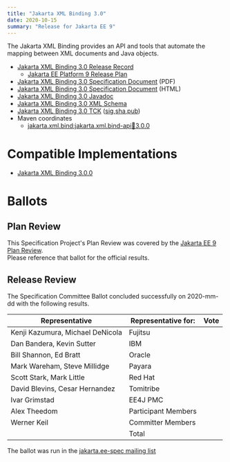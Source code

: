 ```yaml
---
title: "Jakarta XML Binding 3.0"
date: 2020-10-15
summary: "Release for Jakarta EE 9"
---
```

The Jakarta XML Binding provides an API and tools that automate the mapping
between XML documents and Java objects.

* [Jakarta XML Binding 3.0 Release Record](https://projects.eclipse.org/projects/ee4j.jaxb/releases/3.0)
  * [Jakarta EE Platform 9 Release Plan](https://eclipse-ee4j.github.io/jakartaee-platform/jakartaee9/JakartaEE9ReleasePlan)
* [Jakarta XML Binding 3.0 Specification Document](./jakarta-xml-binding-spec-3.0.pdf) (PDF)
* [Jakarta XML Binding 3.0 Specification Document](./jakarta-xml-binding-spec-3.0.html) (HTML)
* [Jakarta XML Binding 3.0 Javadoc](./apidocs)
* [Jakarta XML Binding 3.0 XML Schema](https://jakarta.ee/xml/ns/jaxb/bindingschema_3_0.xsd)
* [Jakarta XML Binding 3.0 TCK](https://download.eclipse.org/jakartaee/xml-binding/3.0/jakarta-xml-binding-tck-3.0.0.zip) ([sig](https://download.eclipse.org/jakartaee/xml-binding/3.0/jakarta-xml-binding-tck-3.0.0.zip.sig),[sha](https://download.eclipse.org/jakartaee/xml-binding/3.0/jakarta-xml-binding-tck-3.0.0.zip.sha256),[pub](https://raw.githubusercontent.com/jakartaee/specification-committee/master/jakartaee-spec-committee.pub))
* Maven coordinates
  * [jakarta.xml.bind:jakarta.xml.bind-api:jar:3.0.0](https://search.maven.org/artifact/jakarta.xml.bind/jakarta.xml.bind-api/3.0.0/jar)


# Compatible Implementations

* [Jakarta XML Binding 3.0.0](https://eclipse-ee4j.github.io/jaxb-ri/)

# Ballots

## Plan Review

[//]: # (For Jakarta EE 9, the Platform Plan Review covered 95% of the Specification Projects.  For those Projects, just use the following statement in this Plan Review section:)

This Specification Project's Plan Review was covered by the [Jakarta EE 9 Plan Review](https://jakarta.ee/specifications/platform/9/).  
Please reference that ballot for the official results.

[//]: # (If your Project was required to do a standalone Plan Review...  You'll need to perform an official Plan Review ballot and record the results here.)

## Release Review

The Specification Committee Ballot concluded successfully on 2020-mm-dd with the following results.

| Representative                                 | Representative for: | Vote |
|------------------------------------------------|---------------------|------|
| Kenji Kazumura, Michael DeNicola               | Fujitsu             |      |
| Dan Bandera, Kevin Sutter                      | IBM                 |      |
| Bill Shannon, Ed Bratt                         | Oracle              |      |
| Mark Wareham, Steve Millidge                   | Payara              |      |
| Scott Stark, Mark Little                       | Red Hat             |      |
| David Blevins, Cesar Hernandez                 | Tomitribe           |      |
| Ivar Grimstad                                  | EE4J PMC            |      |
| Alex Theedom                                   | Participant Members |      |
| Werner Keil                                    | Committer Members   |      |
|                                                | Total               |      |

The ballot was run in the [jakarta.ee-spec mailing list]()
